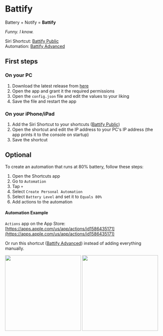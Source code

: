 # Battify

Battery + Notify = **Battify**

_Funny. I know._

Siri Shortcut: [Battify Public](https://www.icloud.com/shortcuts/08ef4ec88ec9474496e08132b8ee8307)\
Automation: [Battify Advanced](https://www.icloud.com/shortcuts/008d999af19a49dc884316d76be8e93d)

## First steps

### On your PC

1. Download the latest release from [here](https://github.com/zephraCloud/Battify/releases/latest)
2. Open the app and grant it the required permissions
3. Open the `config.json` file and edit the values to your liking
4. Save the file and restart the app

### On your iPhone/iPad

1. Add the Siri Shortcut to your shortcuts ([Battify Public](https://www.icloud.com/shortcuts/08ef4ec88ec9474496e08132b8ee8307))
2. Open the shortcut and edit the IP address to your PC's IP address (the app prints it to the console on startup)
3. Save the shortcut

## Optional

To create an automation that runs at 80% battery, follow these steps:

1. Open the Shortcuts app
2. Go to `Automation`
3. Tap `+`
4. Select `Create Personal Automation`
5. Select `Battery Level` and set it to `Equals 80%`
6. Add actions to the automation

#### Automation Example

`Actions` app on the App Store: [https://apps.apple.com/us/app/actions/id1586435171](https://apps.apple.com/us/app/actions/id1586435171)

Or run this shortcut ([Battify Advanced](https://www.icloud.com/shortcuts/008d999af19a49dc884316d76be8e93d)) instead of adding everything manually.

<img src="https://user-images.githubusercontent.com/53608074/197811755-7091a52c-f99a-4f96-823d-c2dc3005c012.png" alt="" width="250"/>
<img src="https://user-images.githubusercontent.com/53608074/197811716-cc583705-bec3-4934-abb6-4228554c05b7.png" alt="" width="250"/>
